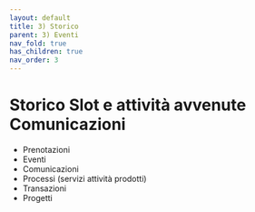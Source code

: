 ```yaml
---
layout: default
title: 3) Storico 
parent: 3) Eventi
nav_fold: true 
has_children: true
nav_order: 3
---
```


# Storico Slot e attività avvenute Comunicazioni 

- Prenotazioni 
- Eventi
- Comunicazioni
- Processi (servizi attività prodotti)
- Transazioni
- Progetti 
